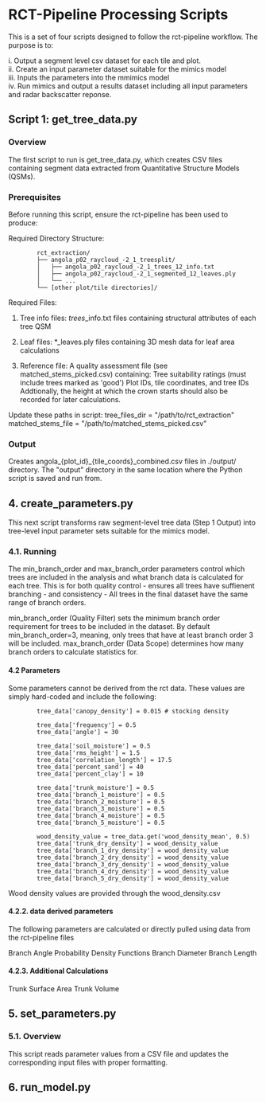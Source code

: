 # RCT-Pipeline Processing Scripts

This is a set of four scripts designed to follow the rct-pipeline workflow. The purpose is to:  

i. Output a segment level csv dataset for each tile and plot.  
ii. Create an input parameter dataset suitable for the mimics model  
iii. Inputs the parameters into the mmimics model  
iv. Run mimics and output a results dataset including all input parameters and radar backscatter reponse.  


## Script 1: get_tree_data.py
### Overview
The first script to run is get_tree_data.py, which creates CSV files containing segment data extracted from Quantitative Structure Models (QSMs). 

### Prerequisites

Before running this script, ensure the rct-pipeline has been used to produce:

Required Directory Structure:

            rct_extraction/  
            ├── angola_p02_raycloud_-2_1_treesplit/  
            │   ├── angola_p02_raycloud_-2_1_trees_12_info.txt  
            │   ├── angola_p02_raycloud_-2_1_segmented_12_leaves.ply  
            │   └── ...  
            └── [other plot/tile directories]/  


Required Files:
1. Tree info files: *_trees_*_info.txt files containing structural attributes of each tree QSM

2. Leaf files: *_leaves.ply files containing 3D mesh data for leaf area calculations

3. Reference file: A quality assessment file (see matched_stems_picked.csv) containing:
Tree suitability ratings (must include trees marked as 'good')
Plot IDs, tile coordinates, and tree IDs
Addtionally, the height at which the crown starts should also be recorded for later calculations. 

Update these paths in script:
tree_files_dir = "/path/to/rct_extraction"
matched_stems_file = "/path/to/matched_stems_picked.csv"

### Output
Creates angola_{plot_id}_{tile_coords}_combined.csv files in ./output/ directory. The "output" directory in the same location where the Python script is saved and run from.


## 4. create_parameters.py
This next script transforms raw segment-level tree data (Step 1 Output) into tree-level input parameter sets suitable for the mimics model. 

### 4.1. Running
The min_branch_order and max_branch_order parameters control which trees are included in the analysis and what branch data is calculated for each tree. This is for both quality control - ensures all trees have suffienent branching - and consistency - All trees in the final dataset have the same range of branch orders.

min_branch_order (Quality Filter) sets the minimum branch order requirement for trees to be included in the dataset. By default min_branch_order=3, meaning, only trees that have at least branch order 3 will be included. 
max_branch_order (Data Scope) determines how many branch orders to calculate statistics for. 

#### 4.2 Parameters 

Some parameters cannot be derived from the rct data.  These values are simply hard-coded and include the following: 

            tree_data['canopy_density'] = 0.015 # stocking density
            
            tree_data['frequency'] = 0.5
            tree_data['angle'] = 30

            tree_data['soil_moisture'] = 0.5
            tree_data['rms_height'] = 1.5
            tree_data['correlation_length'] = 17.5
            tree_data['percent_sand'] = 40
            tree_data['percent_clay'] = 10
            
            tree_data['trunk_moisture'] = 0.5
            tree_data['branch_1_moisture'] = 0.5
            tree_data['branch_2_moisture'] = 0.5
            tree_data['branch_3_moisture'] = 0.5
            tree_data['branch_4_moisture'] = 0.5
            tree_data['branch_5_moisture'] = 0.5
            
            wood_density_value = tree_data.get('wood_density_mean', 0.5) 
            tree_data['trunk_dry_density'] = wood_density_value
            tree_data['branch_1_dry_density'] = wood_density_value
            tree_data['branch_2_dry_density'] = wood_density_value
            tree_data['branch_3_dry_density'] = wood_density_value
            tree_data['branch_4_dry_density'] = wood_density_value
            tree_data['branch_5_dry_density'] = wood_density_value

Wood density values are provided through the wood_density.csv 


#### 4.2.2. data derived parameters

The following parameters are calculated or directly pulled using data from the rct-pipeline files

Branch Angle Probability Density Functions
Branch Diameter
Branch Length 

#### 4.2.3. Additional Calculations

Trunk Surface Area 
Trunk Volume 


## 5. set_parameters.py

### 5.1. Overview 
This script reads parameter values from a CSV file and updates the corresponding input files with proper formatting.

## 6. run_model.py











